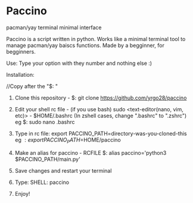# Paccino
pacman/yay terminal minimal interface

Paccino is a script written in python. Works like a minimal terminal tool to manage pacman/yay baiscs functions. Made by a begginner, for begginners.

Use: Type your option with they number and nothing else :)

Installation:

//Copy after the "$: "

1. Clone this repository - $: git clone https://github.com/yrgo28/paccino

2. Edit your shell rc file - (if you use bash) sudo <text-editor(nano, vim, etc)> - $HOME/.bashrc (In zshell cases, change ".bashrc" to ".zshrc") eg $: sudo nano .bashrc

3. Type in rc file: export PACCINO_PATH=directory-was-you-cloned-this eg $: export PACCINO_PATH=$HOME/paccino

4. Make an alias for paccino - RCFILE $: alias paccino='python3 $PACCINO_PATH/main.py'

5. Save changes and restart your terminal

6. Type: SHELL: paccino

7. Enjoy!
